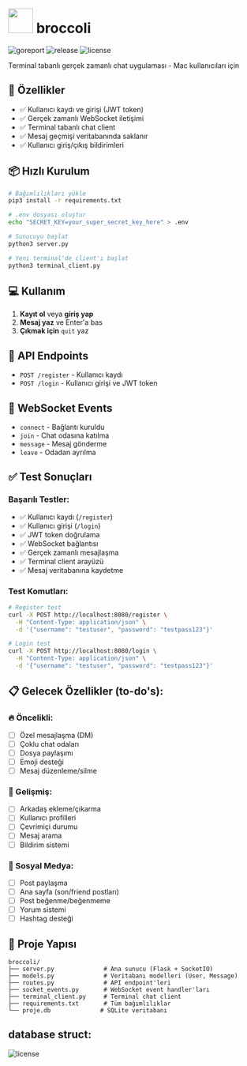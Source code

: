 
# [<img src="https://github.com/broccoli-cli/broccoli/blob/main/assets/broccoli-logo.png" width="50"/>](broccoli.png) broccoli
![goreport](https://goreportcard.com/badge/github.com/broccoli-cli/broccoli)
![release](https://badgen.net/github/release/broccoli-cli/broccoli)
![license](https://badgen.net/github/license/broccoli-cli/broccoli)

Terminal tabanlı gerçek zamanlı chat uygulaması - Mac kullanıcıları için

## 🚀 Özellikler

- ✅ Kullanıcı kaydı ve girişi (JWT token)
- ✅ Gerçek zamanlı WebSocket iletişimi
- ✅ Terminal tabanlı chat client
- ✅ Mesaj geçmişi veritabanında saklanır
- ✅ Kullanıcı giriş/çıkış bildirimleri

## 📦 Hızlı Kurulum

```bash
# Bağımlılıkları yükle
pip3 install -r requirements.txt

# .env dosyası oluştur
echo "SECRET_KEY=your_super_secret_key_here" > .env

# Sunucuyu başlat
python3 server.py

# Yeni terminal'de client'ı başlat
python3 terminal_client.py
```

## 💻 Kullanım

1. **Kayıt ol** veya **giriş yap**
2. **Mesaj yaz** ve Enter'a bas
3. **Çıkmak için** `quit` yaz

## 🔧 API Endpoints

- `POST /register` - Kullanıcı kaydı
- `POST /login` - Kullanıcı girişi ve JWT token

## 🔌 WebSocket Events

- `connect` - Bağlantı kuruldu
- `join` - Chat odasına katılma
- `message` - Mesaj gönderme
- `leave` - Odadan ayrılma

## ✅ Test Sonuçları

### Başarılı Testler:
- ✅ Kullanıcı kaydı (`/register`)
- ✅ Kullanıcı girişi (`/login`) 
- ✅ JWT token doğrulama
- ✅ WebSocket bağlantısı
- ✅ Gerçek zamanlı mesajlaşma
- ✅ Terminal client arayüzü
- ✅ Mesaj veritabanına kaydetme

### Test Komutları:
```bash
# Register test
curl -X POST http://localhost:8080/register \
  -H "Content-Type: application/json" \
  -d '{"username": "testuser", "password": "testpass123"}'

# Login test  
curl -X POST http://localhost:8080/login \
  -H "Content-Type: application/json" \
  -d '{"username": "testuser", "password": "testpass123"}'
```

## 📋 Gelecek Özellikler (to-do's):

### 🔥 Öncelikli:
- [ ] Özel mesajlaşma (DM)
- [ ] Çoklu chat odaları
- [ ] Dosya paylaşımı
- [ ] Emoji desteği
- [ ] Mesaj düzenleme/silme

### 🚀 Gelişmiş:
- [ ] Arkadaş ekleme/çıkarma
- [ ] Kullanıcı profilleri
- [ ] Çevrimiçi durumu
- [ ] Mesaj arama
- [ ] Bildirim sistemi

### 🎯 Sosyal Medya:
- [ ] Post paylaşma
- [ ] Ana sayfa (son/friend postları)
- [ ] Post beğenme/beğenmeme
- [ ] Yorum sistemi
- [ ] Hashtag desteği

## 📁 Proje Yapısı

```
broccoli/
├── server.py              # Ana sunucu (Flask + SocketIO)
├── models.py              # Veritabanı modelleri (User, Message)
├── routes.py              # API endpoint'leri
├── socket_events.py       # WebSocket event handler'ları
├── terminal_client.py     # Terminal chat client
├── requirements.txt       # Tüm bağımlılıklar
└── proje.db              # SQLite veritabanı
```

## database struct:
![license](https://github.com/broccoli-cli/broccoli/blob/main/assets/database-diagram.png)
